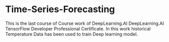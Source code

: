# Time-Series-Forecasting
This is the last course of Course work of DeepLearning.AI  DeepLearning.AI TensorFlow Developer Professional Certificate. In this work historical Temperature Data has been used to train Deep learning model. 
